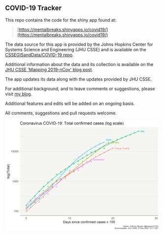 ## COVID-19 Tracker  
    
This repo contains the code for the shiny app found at:
  
> [https://mentalbreaks.shinyapps.io/covid19/](https://mentalbreaks.shinyapps.io/covid19/)
  
The data source for this app is provided by the Johns Hopkins Center for Systems Science and Engineering (JHU CSSE) and is available on the [CSSEGISandData/COVID-19 repo](https://github.com/CSSEGISandData/COVID-19).
    
Additional information about the data and its collection is available on the [JHU CSSE 'Mapping 2019-nCov' blog post](https://systems.jhu.edu/research/public-health/ncov/).    
  
The app updates its data along with the updates provided by JHU CSSE.    
     
For additional background, and to leave comments or suggestions, please visit [my blog](https://mentalbreaks.rbind.io/posts/covid-19-tracker/).  
  
Additional features and edits will be added on an ongoing basis.  
  
All comments, suggestions and pull requests welcome.  

![](p_log10.png)

